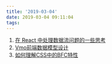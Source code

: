 ```yaml
---
title: '2019-03-04'
date: 2019-03-04 09:11:04
tags:
---
```


1. [在 React 中处理数据流问题的一些思考](https://zhuanlan.zhihu.com/p/57842018)
2. [Vmo前端数据模型设计](https://juejin.im/post/5c793a10e51d4506ce5b0918)
3. [如何理解CSS中的BFC特性](https://juejin.im/post/5c7a84b1518825629f3877a0)